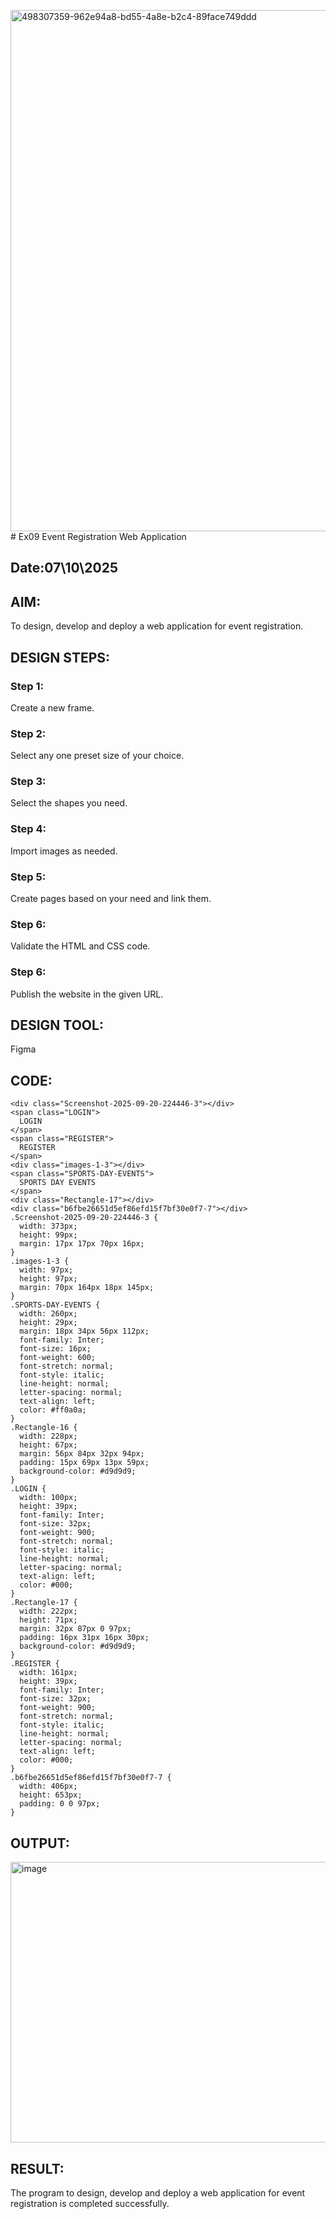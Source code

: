 <img width="1919" height="834" alt="498307359-962e94a8-bd55-4a8e-b2c4-89face749ddd" src="https://github.com/user-attachments/assets/7efc0824-e46b-4798-818c-f9b674dbfea8" /># Ex09 Event Registration Web Application
## Date:07\10\2025

## AIM:
To design, develop and deploy a web application for event registration.

## DESIGN STEPS:

### Step 1:
Create a new frame.

### Step 2:
Select any one preset size of your choice.

### Step 3:
Select the shapes you need.

### Step 4:
Import images as needed.

### Step 5:
Create pages based on your need and link them.

### Step 6:

Validate the HTML and CSS code.

### Step 6:

Publish the website in the given URL.

## DESIGN TOOL:
Figma

## CODE:
``` <div class="Rectangle-16"></div>
<div class="Screenshot-2025-09-20-224446-3"></div>
<span class="LOGIN">
  LOGIN
</span>
<span class="REGISTER">
  REGISTER
</span>
<div class="images-1-3"></div>
<span class="SPORTS-DAY-EVENTS">
  SPORTS DAY EVENTS
</span>
<div class="Rectangle-17"></div>
<div class="b6fbe26651d5ef86efd15f7bf30e0f7-7"></div>
.Screenshot-2025-09-20-224446-3 {
  width: 373px;
  height: 99px;
  margin: 17px 17px 70px 16px;
}
.images-1-3 {
  width: 97px;
  height: 97px;
  margin: 70px 164px 18px 145px;
}
.SPORTS-DAY-EVENTS {
  width: 260px;
  height: 29px;
  margin: 18px 34px 56px 112px;
  font-family: Inter;
  font-size: 16px;
  font-weight: 600;
  font-stretch: normal;
  font-style: italic;
  line-height: normal;
  letter-spacing: normal;
  text-align: left;
  color: #ff0a0a;
}
.Rectangle-16 {
  width: 228px;
  height: 67px;
  margin: 56px 84px 32px 94px;
  padding: 15px 69px 13px 59px;
  background-color: #d9d9d9;
}
.LOGIN {
  width: 100px;
  height: 39px;
  font-family: Inter;
  font-size: 32px;
  font-weight: 900;
  font-stretch: normal;
  font-style: italic;
  line-height: normal;
  letter-spacing: normal;
  text-align: left;
  color: #000;
}
.Rectangle-17 {
  width: 222px;
  height: 71px;
  margin: 32px 87px 0 97px;
  padding: 16px 31px 16px 30px;
  background-color: #d9d9d9;
}
.REGISTER {
  width: 161px;
  height: 39px;
  font-family: Inter;
  font-size: 32px;
  font-weight: 900;
  font-stretch: normal;
  font-style: italic;
  line-height: normal;
  letter-spacing: normal;
  text-align: left;
  color: #000;
}
.b6fbe26651d5ef86efd15f7bf30e0f7-7 {
  width: 406px;
  height: 653px;
  padding: 0 0 97px;
}
```



## OUTPUT:


<img width="1040" height="449" alt="image" src="https://github.com/user-attachments/assets/2cbfbb8f-67a9-47fd-905e-ae8d88bdbe4b" />



## RESULT:
The program to design, develop and deploy a web application for event registration is completed successfully.
